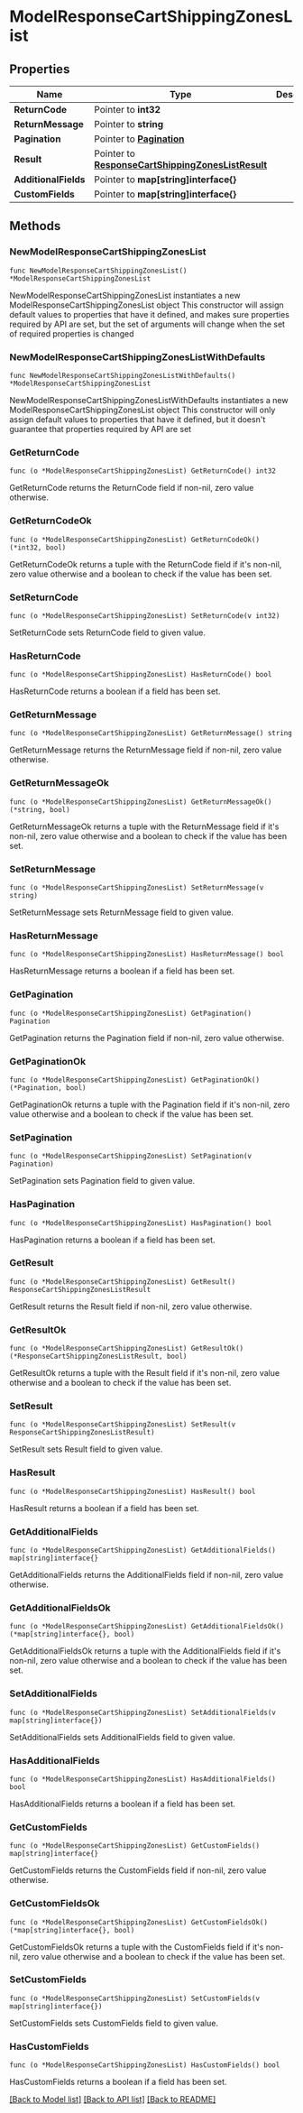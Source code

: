 # ModelResponseCartShippingZonesList

## Properties

Name | Type | Description | Notes
------------ | ------------- | ------------- | -------------
**ReturnCode** | Pointer to **int32** |  | [optional] 
**ReturnMessage** | Pointer to **string** |  | [optional] 
**Pagination** | Pointer to [**Pagination**](Pagination.md) |  | [optional] 
**Result** | Pointer to [**ResponseCartShippingZonesListResult**](ResponseCartShippingZonesListResult.md) |  | [optional] 
**AdditionalFields** | Pointer to **map[string]interface{}** |  | [optional] 
**CustomFields** | Pointer to **map[string]interface{}** |  | [optional] 

## Methods

### NewModelResponseCartShippingZonesList

`func NewModelResponseCartShippingZonesList() *ModelResponseCartShippingZonesList`

NewModelResponseCartShippingZonesList instantiates a new ModelResponseCartShippingZonesList object
This constructor will assign default values to properties that have it defined,
and makes sure properties required by API are set, but the set of arguments
will change when the set of required properties is changed

### NewModelResponseCartShippingZonesListWithDefaults

`func NewModelResponseCartShippingZonesListWithDefaults() *ModelResponseCartShippingZonesList`

NewModelResponseCartShippingZonesListWithDefaults instantiates a new ModelResponseCartShippingZonesList object
This constructor will only assign default values to properties that have it defined,
but it doesn't guarantee that properties required by API are set

### GetReturnCode

`func (o *ModelResponseCartShippingZonesList) GetReturnCode() int32`

GetReturnCode returns the ReturnCode field if non-nil, zero value otherwise.

### GetReturnCodeOk

`func (o *ModelResponseCartShippingZonesList) GetReturnCodeOk() (*int32, bool)`

GetReturnCodeOk returns a tuple with the ReturnCode field if it's non-nil, zero value otherwise
and a boolean to check if the value has been set.

### SetReturnCode

`func (o *ModelResponseCartShippingZonesList) SetReturnCode(v int32)`

SetReturnCode sets ReturnCode field to given value.

### HasReturnCode

`func (o *ModelResponseCartShippingZonesList) HasReturnCode() bool`

HasReturnCode returns a boolean if a field has been set.

### GetReturnMessage

`func (o *ModelResponseCartShippingZonesList) GetReturnMessage() string`

GetReturnMessage returns the ReturnMessage field if non-nil, zero value otherwise.

### GetReturnMessageOk

`func (o *ModelResponseCartShippingZonesList) GetReturnMessageOk() (*string, bool)`

GetReturnMessageOk returns a tuple with the ReturnMessage field if it's non-nil, zero value otherwise
and a boolean to check if the value has been set.

### SetReturnMessage

`func (o *ModelResponseCartShippingZonesList) SetReturnMessage(v string)`

SetReturnMessage sets ReturnMessage field to given value.

### HasReturnMessage

`func (o *ModelResponseCartShippingZonesList) HasReturnMessage() bool`

HasReturnMessage returns a boolean if a field has been set.

### GetPagination

`func (o *ModelResponseCartShippingZonesList) GetPagination() Pagination`

GetPagination returns the Pagination field if non-nil, zero value otherwise.

### GetPaginationOk

`func (o *ModelResponseCartShippingZonesList) GetPaginationOk() (*Pagination, bool)`

GetPaginationOk returns a tuple with the Pagination field if it's non-nil, zero value otherwise
and a boolean to check if the value has been set.

### SetPagination

`func (o *ModelResponseCartShippingZonesList) SetPagination(v Pagination)`

SetPagination sets Pagination field to given value.

### HasPagination

`func (o *ModelResponseCartShippingZonesList) HasPagination() bool`

HasPagination returns a boolean if a field has been set.

### GetResult

`func (o *ModelResponseCartShippingZonesList) GetResult() ResponseCartShippingZonesListResult`

GetResult returns the Result field if non-nil, zero value otherwise.

### GetResultOk

`func (o *ModelResponseCartShippingZonesList) GetResultOk() (*ResponseCartShippingZonesListResult, bool)`

GetResultOk returns a tuple with the Result field if it's non-nil, zero value otherwise
and a boolean to check if the value has been set.

### SetResult

`func (o *ModelResponseCartShippingZonesList) SetResult(v ResponseCartShippingZonesListResult)`

SetResult sets Result field to given value.

### HasResult

`func (o *ModelResponseCartShippingZonesList) HasResult() bool`

HasResult returns a boolean if a field has been set.

### GetAdditionalFields

`func (o *ModelResponseCartShippingZonesList) GetAdditionalFields() map[string]interface{}`

GetAdditionalFields returns the AdditionalFields field if non-nil, zero value otherwise.

### GetAdditionalFieldsOk

`func (o *ModelResponseCartShippingZonesList) GetAdditionalFieldsOk() (*map[string]interface{}, bool)`

GetAdditionalFieldsOk returns a tuple with the AdditionalFields field if it's non-nil, zero value otherwise
and a boolean to check if the value has been set.

### SetAdditionalFields

`func (o *ModelResponseCartShippingZonesList) SetAdditionalFields(v map[string]interface{})`

SetAdditionalFields sets AdditionalFields field to given value.

### HasAdditionalFields

`func (o *ModelResponseCartShippingZonesList) HasAdditionalFields() bool`

HasAdditionalFields returns a boolean if a field has been set.

### GetCustomFields

`func (o *ModelResponseCartShippingZonesList) GetCustomFields() map[string]interface{}`

GetCustomFields returns the CustomFields field if non-nil, zero value otherwise.

### GetCustomFieldsOk

`func (o *ModelResponseCartShippingZonesList) GetCustomFieldsOk() (*map[string]interface{}, bool)`

GetCustomFieldsOk returns a tuple with the CustomFields field if it's non-nil, zero value otherwise
and a boolean to check if the value has been set.

### SetCustomFields

`func (o *ModelResponseCartShippingZonesList) SetCustomFields(v map[string]interface{})`

SetCustomFields sets CustomFields field to given value.

### HasCustomFields

`func (o *ModelResponseCartShippingZonesList) HasCustomFields() bool`

HasCustomFields returns a boolean if a field has been set.


[[Back to Model list]](../README.md#documentation-for-models) [[Back to API list]](../README.md#documentation-for-api-endpoints) [[Back to README]](../README.md)


